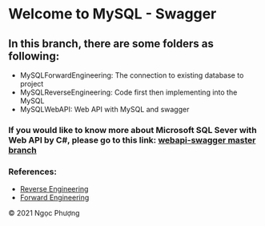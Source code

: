 # Welcome to MySQL - Swagger

## In this branch, there are some folders as following:
* MySQLForwardEngineering: The connection to existing database to project
* MySQLReverseEngineering: Code first then implementing into the MySQL
* MySQLWebAPI: Web API with MySQL and swagger

### If you would like to know more about Microsoft SQL Sever with Web API by C#, please go to this link: [webapi-swagger master branch](https://github.com/phuongnguyen521/webapi-swagger)

### References: 
* [Reverse Engineering](https://dev.mysql.com/doc/connector-net/en/connector-net-entityframework-core-scaffold-example.html)
* [Forward Engineering](https://dev.mysql.com/doc/connector-net/en/connector-net-entityframework-core-example.html)

© 2021 Ngọc Phượng